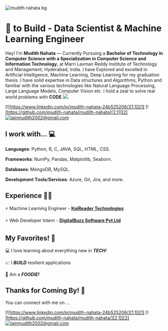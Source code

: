 

![mudith nahata bg](https://github.com/mudith-nahata/mudith-nahata/assets/96544398/86dbf1c0-cd0b-401c-9ea2-835a69eafbef)


<!-- links to social media icons -->
<!-- no need to change these -->

<!-- icons  -->

[1.1]: https://img.icons8.com/color/48/000000/linkedin.png
[2.1]: https://img.icons8.com/windows/48/000000/github.png
[5.1]: https://img.icons8.com/cute-clipart/48/000000/email.png



<!-- links to my social media accounts -->

[1]: https://www.linkedin.com/in/mudith-nahata-24b525206/
[2]: https://www.github.com/mudith-nahata
[5]: mailto:jainmudith2002@gmail.com

<!-- section - intro -->
<!--#### **SDE** @ **HashedIn | Microsoft | ISRO** -->

# :blue_heart: to Build - Data Scientist & Machine Learning Engineer


Hey! I'm **Mudith Nahata** — Currently Pursuing a **Bachelor of Technology in Computer Science with a Specialization in Computer Science and Information Technology**, at Marri Laxman Reddy Institute of Technology and Management, Hyderabad, India. I have Explored and excelled in Artificial Intelligence, Machine Learning, Deep Learning for my graduation thesis .I have solid expertise in Data structures and Algorithms, Python and familiar with the various technologies like Natural Language Processing, Large Language Models, Computer Vision etc. I hold a zeal to solve real world problems with **CODE** ![](https://img.icons8.com/ios-filled/15/000000/code.png).

<!-- section - intro -->

<!-- section - social media icons -->

[![https://www.linkedin.com/in/mudith-nahata-24b525206/][1.1]][1]
[![https://github.com/mudith-nahata/mudith-nahata][2.1]][2]
[![jainmudith2002@gmail.com][5.1]][5]

<!-- section - social media icons -->



<!-- section - skills -->

## I work with... 💻

𝐋𝐚𝐧𝐠𝐮𝐚𝐠𝐞𝐬: Python, R, C, JAVA, SQL, HTML, CSS.  

𝐅𝐫𝐚𝐦𝐞𝐰𝐨𝐫𝐤𝐬: NumPy, Pandas, Matplotlib, Seaborn.  

𝐃𝐚𝐭𝐚𝐛𝐚𝐬𝐞𝐬: MongoDB, MySQL.  

𝐃𝐞𝐯𝐞𝐥𝐨𝐩𝐦𝐞𝐧𝐭 𝐓𝐨𝐨𝐥𝐬/𝐒𝐞𝐫𝐯𝐢𝐜𝐞𝐬: Azure, Git, Jira, and more.  


<!-- Python . C++ . C . SQL . HTML . CSS . BOOTSTRAP

Computer Vision . Natural Language Processing . Deep Learning

Amazon Web Services (AWS) . Google Cloud Compute (GCP) . Microsoft Azure
 -->
<!-- section - skills -->

<!-- section - job details -->

## Experience 👨‍💻

⚡️ Machine Learning Engineer - [**KoiReader Technologies**](https://koireader.com)

⚡️ Web Developer Intern - [**DigitalBuzz Software Pvt Ltd**](https://www.digitalbuzztech.com/)



<!-- section - job details -->


<!-- section - interests -->

## My Favorites! 💜

💻 I love learning about everything new in _**TECH**!_

📈 I _**BUILD**_ resilient applications

🍕 Am a _**FOODIE!**_

<!-- section - interests -->

## Thanks for Coming By! 🙏

You can connect with me on ...

<!-- section - social media icons -->

[![https://www.linkedin.com/in/mudith-nahata-24b525206/][1.1]][1]
[![https://github.com/mudith-nahata/mudith-nahata/][2.1]][2]
[![jainmudith2002@gmail.com][5.1]][5]

<!-- section - social media icons -->

<p align='center'>
 <p/>

